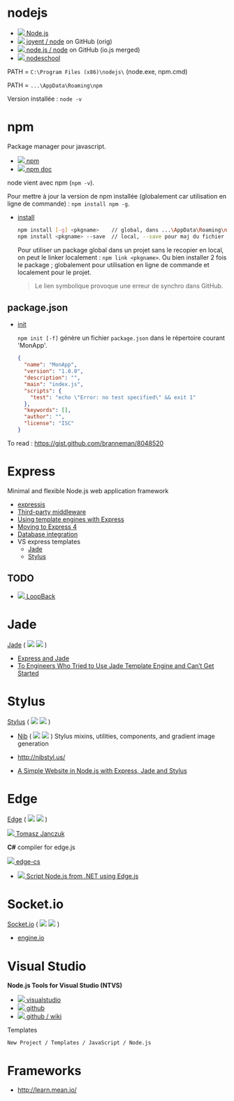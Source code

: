 # nodejs

* [![](http://www.google.com/s2/favicons?domain=nodejs.org) Node.js](https://nodejs.org)
* [![][ico-github.com] joyent / node](https://github.com/joyent/node) on GitHub (orig)
* [![][ico-github.com] node.js / node](https://github.com/nodejs/node) on GitHub (io.js merged)
* [![](http://www.google.com/s2/favicons?domain=nodeschool.io) nodeschool](http://nodeschool.io/fr-fr/)

PATH = `C:\Program Files (x86)\nodejs\` (node.exe, npm.cmd)

PATH = `...\AppData\Roaming\npm`

Version installée : `node -v`


# npm

Package manager pour javascript.

* [![][ico-npmjs.com] npm](https://www.npmjs.com)
* [![][ico-npmjs.com] npm doc](https://docs.npmjs.com)

node vient avec npm (`npm -v`).

Pour mettre à jour la version de npm installée (globalement car utilisation en ligne de commande) : `npm install npm -g`.

* [install](https://docs.npmjs.com/cli/install)

  ```sh
  npm install [-g] <pkgname>    // global, dans ...\AppData\Roaming\npm\node_modules\
  npm install <pkgname> --save  // local, --save pour maj du fichier package.json
  ```
  
  Pour utiliser un package global dans un projet sans le recopier en local, on peut le linker localement : `npm link <pkgname>`.
  Ou bien installer 2 fois le package ; globalement pour utilisation en ligne de commande et localement pour le projet.
  
  > Le lien symbolique provoque une erreur de synchro dans GitHub. 

## package.json

* [init](https://docs.npmjs.com/cli/init)

  `npm init [-f]` génère un fichier `package.json` dans le répertoire courant 'MonApp'.
  
  ```json
  {
    "name": "MonApp",
    "version": "1.0.0",
    "description": "",
    "main": "index.js",
    "scripts": {
      "test": "echo \"Error: no test specified\" && exit 1"
    },
    "keywords": [],
    "author": "",
    "license": "ISC"
  }
  ```

To read : https://gist.github.com/branneman/8048520


# Express

Minimal and flexible Node.js web application framework

* [expressjs](http://expressjs.com)
* [Third-party middleware](http://expressjs.com/resources/middleware.html)
* [Using template engines with Express](http://expressjs.com/guide/using-template-engines.html)
* [Moving to Express 4](http://expressjs.com/guide/migrating-4.html)
* [Database integration](http://expressjs.com/guide/database-integration.html)
* VS express templates
  * [Jade](http://jade-lang.com/)
  * [Stylus](http://learnboost.github.io/stylus/)

## TODO

* [![](http://www.google.com/s2/favicons?domain=loopback.io) LoopBack](http://loopback.io)


# Jade

[Jade](http://jade-lang.com/)
( [![][ico-github.com]](https://github.com/jadejs/jade) [![][ico-npmjs.com]](https://www.npmjs.com/package/jade) )

* [Express and Jade](http://tott-meetup.readthedocs.org/en/latest/sessions/express.html)
* [To Engineers Who Tried to Use Jade Template Engine and Can’t Get Started](http://webapplog.com/jade/)


# Stylus

[Stylus](http://learnboost.github.io/stylus/)
( [![][ico-github.com]](https://github.com/stylus/stylus) [![][ico-npmjs.com]](https://www.npmjs.com/package/stylus) )

* [Nib](http://tj.github.io/nib/)
  ( [![][ico-github.com]](https://github.com/tj/nib) [![][ico-npmjs.com]](https://www.npmjs.com/package/nib) )
  Stylus mixins, utilities, components, and gradient image generation

*  http://nibstyl.us/

* [A Simple Website in Node.js with Express, Jade and Stylus](http://www.clock.co.uk/blog/a-simple-website-in-nodejs-with-express-jade-and-stylus)


# Edge

[Edge](http://tjanczuk.github.io/edge/)
( [![][ico-github.com]](https://github.com/tjanczuk/edge) [![][ico-npmjs.com]](https://www.npmjs.com/package/edge) )

[![](http://www.google.com/s2/favicons?domain=tomasz.janczuk.org) Tomasz Janczuk](http://tomasz.janczuk.org)

**C#** compiler for edge.js

[![][ico-github.com] edge-cs](https://github.com/tjanczuk/edge-cs)

* [![](http://www.google.com/s2/favicons?domain=tomasz.janczuk.org) Script Node.js from .NET using Edge.js](http://tomasz.janczuk.org/2014/05/script-nodejs-from-net-using-edgejs.html)


# Socket.io

[Socket.io](http://socket.io/)
( [![][ico-github.com]](https://github.com/socketio/socket.io) [![][ico-npmjs.com]](https://www.npmjs.com/package/socket.io) )

* [engine.io](https://github.com/socketio/engine.io)


# Visual Studio

**Node.js Tools for Visual Studio (NTVS)**

* [![](http://www.google.com/s2/favicons?domain=visualstudio.com) visualstudio](https://www.visualstudio.com/en-us/features/node-js-vs.aspx)
* [![][ico-github.com] github](https://github.com/Microsoft/nodejstools)
* [![][ico-github.com] github / wiki](https://github.com/Microsoft/nodejstools/wiki/Install-Node.js-and-get-started-with-NTVS)

Templates

    New Project / Templates / JavaScript / Node.js


# Frameworks

- http://learn.mean.io/


[ico-github.com]: http://www.google.com/s2/favicons?domain=github.com
[ico-github.io]: http://www.google.com/s2/favicons?domain=github.io
[ico-npmjs.com]: http://www.google.com/s2/favicons?domain=npmjs.com